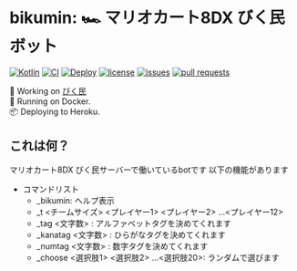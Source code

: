 # bikumin: 🏎 マリオカート8DX びく民ボット

[![Kotlin](https://img.shields.io/badge/Kotlin-1.4.30-blue)](https://kotlinlang.org)
[![CI](https://github.com/iamtakagi/bikumin/actions/workflows/ci.yml/badge.svg)](https://github.com/iamtakagi/bikumin/actions/workflows/ci.yml)
[![Deploy](https://github.com/iamtakagi/bikumin/actions/workflows/deploy.yml/badge.svg)](https://github.com/iamtakagi/bikumin/actions/workflows/deploy.yml)
[![license](https://img.shields.io/github/license/iamtakagi/bikumin)](https://github.com/iamtakagi/bikumin/blob/master/LICENSE)
[![issues](https://img.shields.io/github/issues/iamtakagi/bikumin)](https://github.com/iamtakagi/bikumin/issues)
[![pull requests](https://img.shields.io/github/issues-pr/iamtakagi/bikumin)](https://github.com/iamtakagi/bikumin/pulls)

🐘 Working on [びく民](https://discord.gg/VgBA8KY)\
🐋 Running on Docker.<br>
📦 Deploying to Heroku.

## これは何？

マリオカート8DX びく民サーバーで働いているbotです
以下の機能があります

- コマンドリスト
  - _bikumin: ヘルプ表示
  - _t <チームサイズ> <プレイヤー1> <プレイヤー2> ...<プレイヤー12>
  - _tag <文字数> : アルファベットタグを決めてくれます
  - _kanatag <文字数> : ひらがなタグを決めてくれます
  - _numtag <文字数> : 数字タグを決めてくれます
  - _choose <選択肢1> <選択肢2> ...<選択肢20>: ランダムで選びます